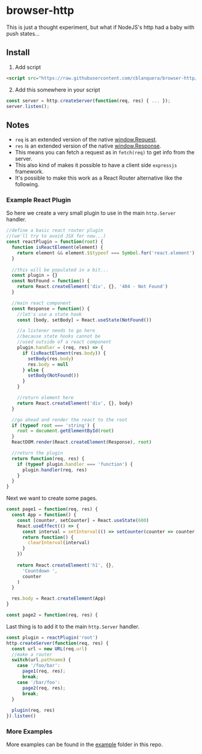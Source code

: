 # browser-http

This is just a thought experiment, but what if NodeJS's http had 
a baby with push states...

## Install

1. Add script

```html
<script src="https://raw.githubusercontent.com/cblanquera/browser-http/main/dist/browser-http.js"></script>
```

2. Add this somewhere in your script

```js
const server = http.createServer(function(req, res) { ... });
server.listen();
```

## Notes

 - `req` is an extended version of the native [window.Request](https://developer.mozilla.org/en-US/docs/Web/API/Request).
 - `res` is an extended version of the native [window.Response](https://developer.mozilla.org/en-US/docs/Web/API/Response).
 - This means you can fetch a request as in `fetch(req)` to get info from the server.
 - This also kind of makes it possible to have a client side `expressjs` framework.
 - It's possible to make this work as a React Router alternative like the following.

### Example React Plugin

So here we create a very small plugin to use in the main `http.Server` handler.

```js
//define a basic react router plugin
//(we'll try to avoid JSX for now...)
const reactPlugin = function(root) {
  function isReactElement(element) {
    return element && element.$$typeof === Symbol.for('react.element')
  }
  
  //this will be populated in a bit...
  const plugin = {}
  const NotFound = function() {
    return React.createElement('div', {}, '404 - Not Found')
  }

  //main react component
  const Response = function() {
    //let's use a state hook
    const [body, setBody] = React.useState(NotFound())

    //a listener needs to go here
    //because state hooks cannot be 
    //used outside of a react component
    plugin.handler = (req, res) => {
      if (isReactElement(res.body)) {
        setBody(res.body)
        res.body = null
      } else {
        setBody(NotFound())
      }
    }

    //return element here
    return React.createElement('div', {}, body)
  }

  //go ahead and render the react to the root
  if (typeof root === 'string') {
    root = document.getElementById(root)
  }
  ReactDOM.render(React.createElement(Response), root)

  //return the plugin
  return function(req, res) {
    if (typeof plugin.handler === 'function') {
      plugin.handler(req, res)
    }
  }
}
```

Next we want to create some pages.

```js
const page1 = function(req, res) {
  const App = function() {
    const [counter, setCounter] = React.useState(600)
    React.useEffect(() => {
      const interval = setInterval(() => setCounter(counter => counter - 1), 1000)
      return function() {
        clearInterval(interval)
      }
    })
    
    return React.createElement('h1', {}, 
      'Countdown ', 
      counter
    )
  }

  res.body = React.createElement(App)
}

const page2 = function(req, res) {
```

Last thing is to add it to the main `http.Server` handler.

```js
const plugin = reactPlugin('root')
http.createServer(function(req, res) {
  const url = new URL(req.url)
  //make a router
  switch(url.pathname) {
    case '/foo/bar':
      page1(req, res);
      break;
    case '/bar/foo':
      page2(req, res);
      break;
  }
  
  plugin(req, res)
}).listen()
```

### More Examples

More examples can be found in the [example](./examples) folder in this repo.